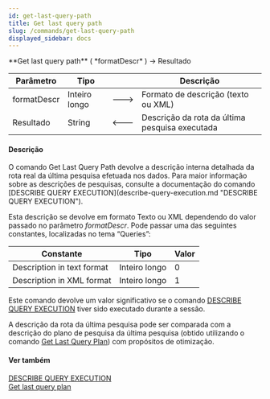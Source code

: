 ```yaml
---
id: get-last-query-path
title: Get last query path
slug: /commands/get-last-query-path
displayed_sidebar: docs
---
```


<!--REF #_command_.Get last query path.Syntax-->**Get last query path** ( *formatDescr* ) -> Resultado<!-- END REF-->
<!--REF #_command_.Get last query path.Params-->
| Parâmetro | Tipo |  | Descrição |
| --- | --- | --- | --- |
| formatDescr | Inteiro longo | &#x1F852; | Formato de descrição (texto ou XML) |
| Resultado | String | &#x1F850; | Descrição da rota da última pesquisa executada |

<!-- END REF-->

#### Descrição 

<!--REF #_command_.Get last query path.Summary-->O comando Get Last Query Path devolve a descrição interna detalhada da rota real da última pesquisa efetuada nos dados.<!-- END REF--> Para maior informação sobre as descrições de pesquisas, consulte a documentação do comando [DESCRIBE QUERY EXECUTION](describe-query-execution.md "DESCRIBE QUERY EXECUTION").  

Esta descrição se devolve em formato Texto ou XML dependendo do valor passado no parâmetro *formatDescr*. Pode passar uma das seguintes constantes, localizadas no tema “Queries”:  
  
| Constante                  | Tipo          | Valor |
| -------------------------- | ------------- | ----- |
| Description in text format | Inteiro longo | 0     |
| Description in XML format  | Inteiro longo | 1     |
  
  
Este comando devolve um valor significativo se o comando [DESCRIBE QUERY EXECUTION](describe-query-execution.md "DESCRIBE QUERY EXECUTION") tiver sido executado durante a sessão.  
  
A descrição da rota da última pesquisa pode ser comparada com a descrição do plano de pesquisa da última pesquisa (obtido utilizando o comando [Get Last Query Plan](get-last-query-plan.md "Get Last Query Plan")) com propósitos de otimização.

#### Ver também 

[DESCRIBE QUERY EXECUTION](describe-query-execution.md)  
[Get last query plan](get-last-query-plan.md)  